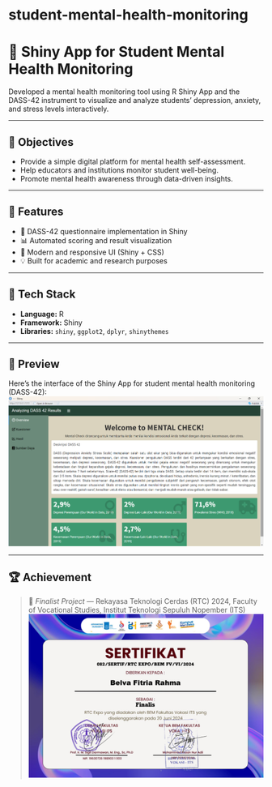 # student-mental-health-monitoring

# 🧠 Shiny App for Student Mental Health Monitoring

Developed a mental health monitoring tool using R Shiny App and the DASS-42 instrument to visualize and analyze students’ depression, anxiety, and stress levels interactively.

---

## 🎯 Objectives
- Provide a simple digital platform for mental health self-assessment.
- Help educators and institutions monitor student well-being.
- Promote mental health awareness through data-driven insights.

---

## 🚀 Features
- 📝 DASS-42 questionnaire implementation in Shiny  
- 📊 Automated scoring and result visualization  
- 🎨 Modern and responsive UI (Shiny + CSS)  
- 💡 Built for academic and research purposes  

---

## 🧩 Tech Stack
- **Language:** R  
- **Framework:** Shiny  
- **Libraries:** `shiny`, `ggplot2`, `dplyr`, `shinythemes`

---

## 📸 Preview
Here’s the interface of the Shiny App for student mental health monitoring (DASS-42):
![Dashboard Preview](Shiny%20App_Dass%2042.png)

---

## 🏆 Achievement
> 🥇 *Finalist Project* — Rekayasa Teknologi Cerdas (RTC) 2024, Faculty of Vocational Studies, Institut Teknologi Sepuluh Nopember (ITS)
![Sertificate](sertifikat%20finalis%20RTC.png)
